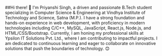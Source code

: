 ##Hi there! 👋 I'm Priyanshi Singh, a driven and passionate B.Tech student specializing in Computer Science & Engineering at Vindhya Institute of Technology and Science, Satna (M.P.). I have a strong foundation and hands-on experience in web development, with proficiency in modern technologies including C/C++, MySQL, JavaScript, React.js, Node.js, and HTML/CSS/Bootstrap. Currently, I am honing my professional skills at Ypsilon IT Solutions Pvt. Ltd., where I am contributing to impactful projects. I am dedicated to continuous learning and eager to collaborate on innovative solutions that push the boundaries of technology. 😊

<!--
**priyanshiragh03/priyanshiragh03** is a ✨ _special_ ✨ repository because its `README.md` (this file) appears on your GitHub profile.

Here are some ideas to get you started:

- 🔭 I’m Currently Working On...
- 💻 Enhancing my skills in full-stack web development by building dynamic web applications using React.js and Node.js.
- 📚 Preparing for academic projects and presentations as part of my B.Tech in Computer Science & Engineering coursework at Vindhya Institute of Technology and Science.
- 🤝 Collaborating with the training and placement club at my college to assist peers with placement preparations.
- 🌱 I’m currently learning the MERN stack.
- 👯 I’m looking to collaborate on exciting web development projects and open-source contributions.
- 🤔 I’m looking for help with advanced React patterns and backend optimizations.
- 💬 Ask me about web development using the MERN stack (MongoDB, Express, React, Node.js).
- 📫 How to reach me: priyanhiragh03@gmail.com
- 😄 Pronouns: Tech Enthusiast / she / her
   


